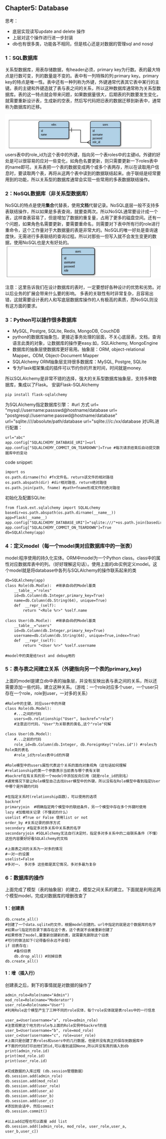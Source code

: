## Chapter5: Database

思考：

-  底层实现读写update and delete 操作
- 上层对这个操作进行进一步封装
- db也有很多类，功能各不相同，但是核心还是对数据的管理sql and nosql


### 1：SQL数据库
关系型数据库，用表存储数据，有header必须，primary key为行数。表的最大特点是行数可变，列的数量是不变的。表中有一列特殊的列:primary key。primary key的特点是唯一性。表中还有一种列称为外键，外键通常代表其它表中某行的主键。表的主键和外键造就了表与表之间的关系，所以这种数据库通常称为关系型数据库。表的这一特点就会带来问题，如果数据量很大，后期表的列数要发生变化，就需要重新设计表，生成新的空表，然后写代码把旧表的数据迁移到新表中，通常称为数据库的迁移。


![](/assets/role.jpg)
users表中的role_id为这个表中的外键，指向另一个表roles中的主键id。外键的好处是可以很容易的应对一些变化，如角色名要更新，则只需要更新一下roles表中的name即可。关系表把一个表的数据变成两个或多个表两存，所以在读取用户信息时，要读取两个表，再将从这两个表中读到的数据联结起来。由于联结是经常要用到的功能，所以关系型的数据库通常会实现一些常用的多表数据联结操作。
### 2：NoSQL数据库（非关系型数据库）
NoSQL的特点是使用**集合**代替表，使用**文档**代替记录。NoSQL底层一般不支持多表联结操作，所以如果是多表查询，就要查两次。所以NoSQL通常要设计成一个表，这样查表容易了，但是增加了数据的重复量，占用了更多的磁盘空间。还有一个问题，如果角色名需要更新，要需要重命名，则需要对下表中所有行的role进行重命令，这个工作量对于大数据量的表是非常大的。NoSQL的唯一好处是查询速度快，无需进行多表联结的查询过程。所以对那些一但写入就不会发生变更的数据，使用NoSQL也是大有好处的。
![](/assets/rol.jpg)

注意：这里告诉我们在设计数据库的表时，一定要想好各种设计的优势和劣势。对以后业务的扩展会带来什么要的影响。
多表的关联性有时非常复杂，且容易出错，这就需要设计表的人和写底层数据库操作的人有极高的素质，而NoSQL则没有这方面的要求。

### 3：Python可以操作很多数据库
- MySQL, Postgre, SQLite, Redis, MongoDB, CouchDB
- python的数据库抽象包，更接近事务处理的层面，不关心底层表，文档，查询语言此类的对象，让数据库的操作更easy.如，SQLAlchemy, MongoEngine
- 数据库的抽象层使数据库更好易用。抽象层：ORM, object-relational Mapper。ODM, Object-Document Mapper
- SQLAlchemy ORM抽象层支持很多数据库：MySQL, Postgre, SQLite
- 专为Flask框架集成的插件可以节约你的开发时间，时间就是money.

所以SQLAlchemy是非常不错的选择，强大的关系型数据库抽象层，支持多种数据库，集成以了Flask。
安装Flask-SQLAlchemy

```
pip install flask-sqlalchemy
```



为SQLAlchemy指定数据库引擎：
    #url 方式
    url= "mysql://username:passswd@hostname/database
    url= "postgresql://username:passwd@hostname/database"
    url="sqlite:////absolute/path/database
    url="sqlite:///c:/xx/database
对URL进行配置：
```
url="abc"
app.config["SQLALCHEMY_DATABASE_URI"]=url
app.config["SQLALCHEMY_COMMIT_ON_TEARDOWN"]=True #每次请求结束后自动提交数据库中的变动
```
code snippet:
```
import os 
os.path.dirname(fn) #fn文件名，return该文件的相对路径 
os.path.abspath(dir) #dir相对路径，return绝对路径
os.path.join(path, fname) #path+fname形成文件的绝对路径
```
初始化及配置SQLite:
```
from flask.ext.sqlalchemy import SQLALchemy
basedir=os.path.abspath(os.path.dirname(__name__))
app=Flask(__name__)
app.config["SQLALCHEMY_DATABASE_URI"]="sqlite:///"+os.path.join(basedir,"data.sqlite")
app.config["SQLALCHEMY_COMMIT_ON_TEARDOWN"]=True
db=SQLAlchemy(app)
```

### 4：定义model（每一个model类对应数据库中的一张表）
model:程序使用的持久化实体。ORM中model为一个Python class。class中的属性对应数据库表中的列。（好好理解这句话）。使用上面的db实例定义model。这个model就是将database中各列与SQLAlchemy的操作联系起来的类
```
db=SQLAlchemy(app)
class Role(db.Modle):  #继承自db的Model基类
    __table__="roles"
    id=db.Column(db.Integer,primary_key=True)
    name=db.Column(db.String(64), unique=True)
    def  __repr_(self):
        return "<Role %r>" %self.name

class User(db.Modle):  #继承自db的Model基类
    __table__="users"
    id=db.Column(db.Integer,primary_key=True)
    username=db.Column(db.String(64), unique=True,index=True)
    def  __repr_(self):
        return "<User %r>" %self.username

#model中的类是给test and debug用的
```

### 5：表与表之间建立关系（外键指向另一个表的primary_key)
上面的model是建立db中表的抽象层，并没有反映出表与表之间的关系，所以还需要添加一些代码，建立这种关系。（游戏：一个role对应多个user，一个user只存在一个role，role到user，一对多的关系）
```
#Role中的主键，对应user中的外键
class Role(db.Model):
    #...之间的代码
    users=db.relationship("User", backref="role")
    #注意这行代码，"User"为关联表的类名,这个"role"何解

class User(db.Model):
    #...之前的代码
    role_id=db.Column(db.Integer, db.ForeignKey("roles.id")) #roles为Role类的表名
    #role_id为roles表中id的外键

#Role模型中的users属性代表这个关系的面向对象视角（这句话如何理解
#relationship的第一个参数表示当前表与哪个表有关联
#backref在有关系的另一个model中添加反向引用（就是role_id的别名）
#通常情况下是让Role模型自己去找User模型中的外键，所以没有在Role模型中看到指定User中哪个是外键的代码

#在指定关系时(relationship函数），可以使用的选项
backref
primaryjoin  #明确指定两个模型中的联结条件，另一个模型中存在多个外键时使用
lazy #加载相关记录（不懂说的什么）
uselist #True or False 使用list or not
order_by #关系记录的排序方式
secondary #指定多对多关系中关系表的名字
secondaryjoin #SQLAlchemy无法自行决定时，指定多对多关系中的二级联系条件（不懂）这些内容要好好看SQLAlchemy的文档

#上面表之间的关系为一对多的情况 
#一对一的设置
uselist=False 
#多对一， 多对多 这些都是其它情况，多对多最为复杂
```

### 6：数据库的操作
上面完成了模型（表的抽象层）的建立，模型之间关系的建立。下面就是利用这两个模型model，完成对数据库的增删改查了
    

#### 1：创建表
```
db.create_all() 
#创建了一个data.sqlite的文件，根据model创建的。url中指定的就是这个数据库的名字
#如果url指定的目录下面存在这个表，这个表就不会被重新创建了
#如果修改了model,要重新创建新的表，就需要先删除这个旧表
#可行的做法如下(记得备份永远不会错)
if 旧表存在:
    #备份旧表
    db.drop_all() #则掉旧表
db.create_all()
```

#### 1：增（插入行）
创建表之后，剩下的事情就是对数据的操作了

```
admin_role=Role(name="Admin")
mod_role=Role(name="Moderator")
user_role=Role(name="User")
#利用Role这个模型产生了三种不同的role实体，每个role实体就是表roles中的一行信息

user_a=User(username="a", role=admin_role) 
#注意观察这个地方的role与上面的Role实例中backref的值
user_b=User(username="b", role=mod_role) 
user_c=User(username="c", role=user_role) 
#上面只是创建了表roles和users中的几行数据，但是并没有真正的保存到数据库中
#下面的代码打印出他们的id,可以看到返回None,所以并没有真的插入到db
print(admin_role.id)
print(mod_role.id)
print(user_role.id) 

#完成数据的入库过程 (db.session管理数据）
db.session.add(admin_role)
db.session.add(mod_role)
db.session.add(user_role)
db.session.add(user_a)
db.session.add(user_b)
db.session.add(user_c)
#添加到会话中，然后commit
db.session.commit()

#以上add过程也可以直接 add list
db.session.add([admin_role, mod_role, user_role,user_a, user_b,user_c])






```



